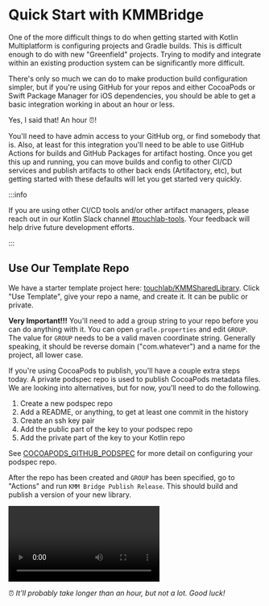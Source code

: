 # Quick Start with KMMBridge

One of the more difficult things to do when getting started with Kotlin Multiplatform is configuring projects and Gradle builds. This is difficult enough to do with new "Greenfield" projects. Trying to modify and integrate within an existing production system can be significantly more difficult.

There's only so much we can do to make production build configuration simpler, but if you're using GitHub for your repos and either CocoaPods or Swift Package Manager for iOS dependencies, you should be able to get a basic integration working in about an hour or less.

Yes, I said that! An hour ⏰!

You'll need to have admin access to your GitHub org, or find somebody that is. Also, at least for this integration you'll need to be able to use GitHub Actions for builds and GitHub Packages for artifact hosting. Once you get this up and running, you can move builds and config to other CI/CD services and publish artifacts to other back ends (Artifactory, etc), but getting started with these defaults will let you get started very quickly.

:::info

If you are using other CI/CD tools and/or other artifact managers, please reach out in our Kotlin Slack channel [#touchlab-tools](https://kotlinlang.slack.com/archives/CTJB58X7X). Your feedback will help drive future development efforts.

:::

## Use Our Template Repo

We have a starter template project here: [touchlab/KMMSharedLibrary](https://github.com/touchlab/KMMSharedLibrary). Click "Use Template", give your repo a name, and create it. It can be public or private.

**Very Important!!!** You'll need to add a group string to your repo before you can do anything with it. You can open `gradle.properties` and edit `GROUP`. The value for `GROUP` needs to be a valid maven coordinate string. Generally speaking, it should be reverse domain ("com.whatever") and a name for the project, all lower case.

If you're using CocoaPods to publish, you'll have a couple extra steps today. A private podspec repo is used to publish CocoaPods metadata files. We are looking into alternatives, but for now, you'll need to do the following.

1. Create a new podspec repo
2. Add a README, or anything, to get at least one commit in the history
3. Create an ssh key pair 
4. Add the public part of the key to your podspec repo
5. Add the private part of the key to your Kotlin repo

See [COCOAPODS_GITHUB_PODSPEC](cocoapods/COCOAPODS_GITHUB_PODSPEC.md) for more detail on configuring your podspec repo.



After the repo has been created and `GROUP` has been specified, go to "Actions" and run `KMM Bridge Publish Release`. This should build and publish a version of your new library.

<video src="usetemplate2.mp4"></video>


⏰ *It'll probably take longer than an hour, but not a lot. Good luck!*